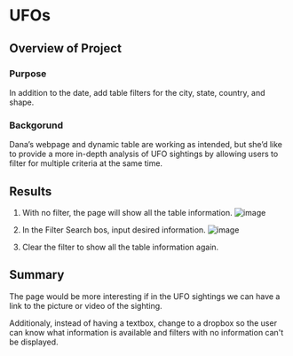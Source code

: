 # UFOs

## Overview of Project

### Purpose
In addition to the date, add table filters for the city, state, country, and shape.

### Backgorund
Dana’s webpage and dynamic table are working as intended, but she’d like to provide a more in-depth analysis of UFO sightings by allowing users to filter for multiple criteria at the same time. 

## Results
1. With no filter, the page will show all the table information.
![image](https://user-images.githubusercontent.com/21972342/144789795-0c8d9a1e-bf7f-4189-99e5-be71e259a516.png)

2. In the Filter Search bos, input desired information.
![image](https://user-images.githubusercontent.com/21972342/144789931-b3093788-dd63-48ee-b5f3-675aa68dd319.png)

3. Clear the filter to show all the table information again. 

## Summary
The page would be more interesting if in the UFO sightings we can have a link to the picture or video of the sighting. 

Additionaly, instead of having a textbox, change to a dropbox so the user can know what information is available and filters with no information can't be displayed. 


